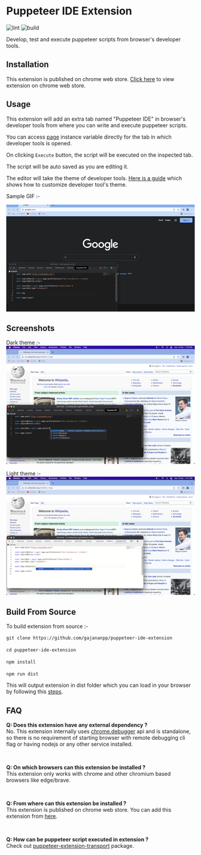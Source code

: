 # Puppeteer IDE Extension

![lint](https://github.com/gajananpp/puppeteer-ide-extension/actions/workflows/lint.yml/badge.svg) 
![build](https://github.com/gajananpp/puppeteer-ide-extension/actions/workflows/build.yml/badge.svg) 

Develop, test and execute puppeteer scripts from browser's developer tools.

## Installation
This extension is published on chrome web store. [Click here](https://chrome.google.com/webstore/detail/puppeteer-ide/ilehdekjacappgghkgmmlbhgbnlkgoid) to view extension on chrome web store.

## Usage

This extension will add an extra tab named "Puppeteer IDE" in browser's developer tools from where you can write and execute puppeteer scripts.

You can access [page](https://pptr.dev/#?product=Puppeteer&version=v13.0.0&show=api-class-page) instance variable directly for the tab in which developer tools is opened. 

On clicking `Execute` button, the script will be executed on the inspected tab.

The script will be auto saved as you are editing it.

The editor will take the theme of developer tools. [Here is a guide](https://developer.chrome.com/docs/devtools/customize/dark-theme/) which shows how to customize developer tool's theme.

Sample GIF :-

![Sample GIF](assets/pptr-ide-extension.gif)

## Screenshots

Dark theme :- 
![Dark theme](assets/screenshots/screen-1.png)


Light theme :- 
![Light theme](assets/screenshots/screen-2.png)


## Build From Source

To build extension from source :-
```
git clone https://github.com/gajananpp/puppeteer-ide-extension

cd puppeteer-ide-extension

npm install

npm run dist
```
This will output extension in dist folder which you can load in your browser by following this [steps](https://developer.chrome.com/docs/extensions/mv3/getstarted/#:~:text=The%20directory%20holding%20the%20manifest%20file%20can%20be%20added%20as%20an%20extension%20in%20developer%20mode%20in%20its%20current%20state.).


## FAQ

**Q: Does this extension have any external dependency ?**
<br>
No. This extension internally uses [chrome.debugger](https://developer.chrome.com/docs/extensions/reference/debugger/) api and is standalone, so there is no requirement of starting browser with remote debugging cli flag or having nodejs or any other service installed. 

<br>

**Q: On which browsers can this extension be installed ?**
<br>
This extension only works with chrome and other chromium based browsers like edge/brave.

<br>

**Q: From where can this extension be installed ?**
<br>
This extension is published on chrome web store. You can add this extension from [here](https://chrome.google.com/webstore/detail/puppeteer-ide/ilehdekjacappgghkgmmlbhgbnlkgoid). 

<br>

**Q: How can be puppeteer script executed in extension ?**
<br>
Check out [puppeteer-extension-transport](https://github.com/gajananpp/puppeteer-extension-transport) package.

<br>
